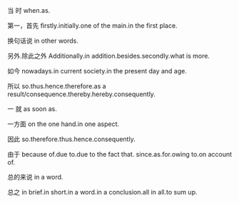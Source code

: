 当	时 when.as.

第一，首先 firstly.initially.one of the main.in the first place.

换句话说 in other words.

另外.除此之外 Additionally.in addition.besides.secondly.what is more.

如今 nowadays.in current society.in the present day and age.

所以 so.thus.hence.therefore.as a result/consequence.thereby.hereby.consequently.

一	就 as soon as.

一方面 on the one hand.in one aspect.

因此 so.therefore.thus.hence.consequently.

由于 because of.due to.due to the fact that. since.as.for.owing to.on account of.

总的来说 in a word.

总之 in brief.in short.in a word.in a conclusion.all in all.to sum up.


